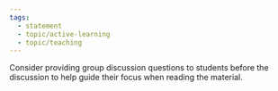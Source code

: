 ```yaml
---
tags:
  - statement
  - topic/active-learning
  - topic/teaching
---
```

Consider providing group discussion questions to students before the discussion to help guide their focus when reading the material.